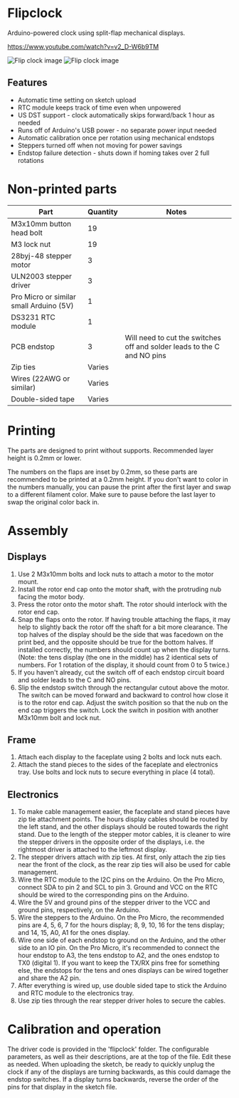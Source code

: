 # Flipclock
Arduino-powered clock using split-flap mechanical displays.

https://www.youtube.com/watch?v=v2_D-W6b9TM

![Flip clock image](images/1.jpg)
![Flip clock image](images/3.jpg)
## Features
- Automatic time setting on sketch upload
- RTC module keeps track of time even when unpowered
- US DST support - clock automatically skips forward/back 1 hour as needed
- Runs off of Arduino's USB power - no separate power input needed
- Automatic calibration once per rotation using mechanical endstops
- Steppers turned off when not moving for power savings
- Endstop failure detection - shuts down if homing takes over 2 full rotations

# Non-printed parts
|  Part | Quantity   | Notes  |
|---|---|---|
|  M3x10mm button head bolt | 19  |   |
|  M3 lock nut | 19 |   |
| 28byj-48 stepper motor | 3 |   |
| ULN2003 stepper driver | 3 |   |
| Pro Micro or similar small Arduino (5V) | 1 |
| DS3231 RTC module | 1 |
| PCB endstop | 3 | Will need to cut the switches off and solder leads to the C and NO pins |
| Zip ties | Varies | |
| Wires (22AWG or similar) | Varies | |
| Double-sided tape | Varies | |

# Printing
The parts are designed to print without supports. Recommended layer height is 0.2mm or lower.

The numbers on the flaps are inset by 0.2mm, so these parts are recommended to be printed at a 0.2mm height. If you don't want to color in the numbers manually, you can pause the print after the first layer and swap to a different filament color. Make sure to pause before the last layer to swap the original color back in.

# Assembly
## Displays
1. Use 2 M3x10mm bolts and lock nuts to attach a motor to the motor mount.
1. Install the rotor end cap onto the motor shaft, with the protruding nub facing the motor body.
1. Press the rotor onto the motor shaft. The rotor should interlock with the rotor end cap.
1. Snap the flaps onto the rotor. If having trouble attaching the flaps, it may help to slightly back the rotor off the shaft for a bit more clearance. The top halves of the display should be the side that was facedown on the print bed, and the opposite should be true for the bottom halves. If installed correctly, the numbers should count up when the display turns. (Note: the tens display (the one in the middle) has 2 identical sets of numbers. For 1 rotation of the display, it should count from 0 to 5 twice.)
1. If you haven't already, cut the switch off of each endstop circuit board and solder leads to the C and NO pins.
1. Slip the endstop switch through the rectangular cutout above the motor. The switch can be moved forward and backward to control how close it is to the rotor end cap. Adjust the switch position so that the nub on the end cap triggers the switch. Lock the switch in position with another M3x10mm bolt and lock nut.

## Frame
1. Attach each display to the faceplate using 2 bolts and lock nuts each.
1. Attach the stand pieces to the sides of the faceplate and electronics tray. Use bolts and lock nuts to secure everything in place (4 total).

## Electronics
1. To make cable management easier, the faceplate and stand pieces have zip tie attachment points. The hours display cables should be routed by the left stand, and the other displays should be routed towards the right stand. Due to the length of the stepper motor cables, it is cleaner to wire the stepper drivers in the opposite order of the displays, i.e. the rightmost driver is attached to the leftmost display.
1. The stepper drivers attach with zip ties. At first, only attach the zip ties near the front of the clock, as the rear zip ties will also be used for cable management.
1. Wire the RTC module to the I2C pins on the Arduino. On the Pro Micro, connect SDA to pin 2 and SCL to pin 3. Ground and VCC on the RTC should be wired to the corresponding pins on the Arduino.
1. Wire the 5V and ground pins of the stepper driver to the VCC and ground pins, respectively, on the Arduino.
1. Wire the steppers to the Arduino. On the Pro Micro, the recommended pins are 4, 5, 6, 7 for the hours display; 8, 9, 10, 16 for the tens display; and 14, 15, A0, A1 for the ones display.
1. Wire one side of each endstop to ground on the Arduino, and the other side to an IO pin. On the Pro Micro, it's recommended to connect the hour endstop to A3, the tens endstop to A2, and the ones endstop to TX0 (digital 1). If you want to keep the TX/RX pins free for something else, the endstops for the tens and ones displays can be wired together and share the A2 pin.
1. After everything is wired up, use double sided tape to stick the Arduino and RTC module to the electronics tray.
1. Use zip ties through the rear stepper driver holes to secure the cables.

# Calibration and operation
The driver code is provided in the 'flipclock' folder. The configurable parameters, as well as their descriptions, are at the top of the file. Edit these as needed. When uploading the sketch, be ready to quickly unplug the clock if any of the displays are turning backwards, as this could damage the endstop switches. If a display turns backwards, reverse the order of the pins for that display in the sketch file.

